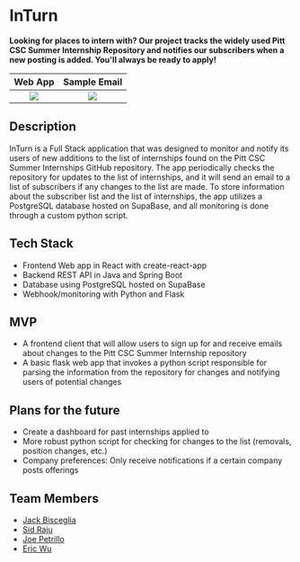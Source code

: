 ﻿# InTurn
**Looking for places to intern with? Our project tracks the widely used Pitt CSC Summer Internship Repository and notifies our subscribers when a new posting is added. You'll always be ready to apply!**

Web App              |  Sample Email
:-------------------:|:-------------------------:
![](https://i.imgur.com/cNiqNOp.png)|![](https://i.imgur.com/GVAYh6I.png)


## Description
InTurn is a Full Stack application that was designed to monitor and notify its users of new additions to the list of internships found on the Pitt CSC Summer Internships GitHub repository. The app periodically checks the repository for updates to the list of internships, and it will send an email to a list of subscribers if any changes to the list are made. To store information about the subscriber list and the list of internships, the app utilizes a PostgreSQL database hosted on SupaBase, and all monitoring is done through a custom python script. 

## Tech Stack
- Frontend Web app in React with create-react-app
- Backend REST API in Java and Spring Boot
- Database using PostgreSQL hosted on SupaBase
- Webhook/monitoring with Python and Flask

## MVP
- A frontend client that will allow users to sign up for and receive emails about changes to the Pitt CSC Summer Internship repository
- A basic flask web app that invokes a python script responsible for parsing the information from the repository for changes and notifying users of potential changes

## Plans for the future
- Create a dashboard for past internships applied to 
- More robust python script for checking for changes to the list (removals, position changes, etc.)
- Company preferences: Only receive notifications if a certain company posts offerings

## Team Members
- [Jack Bisceglia](https://github.com/jackbisceglia)
- [Sid Raju](https://github.com/sid2033)
- [Joe Petrillo](https://github.com/joepetrillo)
- [Eric Wu](https://github.com/ewu2023)
